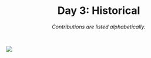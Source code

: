 <h1 align="center">Day 3: Historical</h1>
<p align="center"><em>Contributions are listed alphabetically.</em></p>
<br>

![](https://raw.githubusercontent.com/Z3tt/30DayChartChallenge_Collection2021/main/contributions/03_historical/03_historical_collage.jpg)
